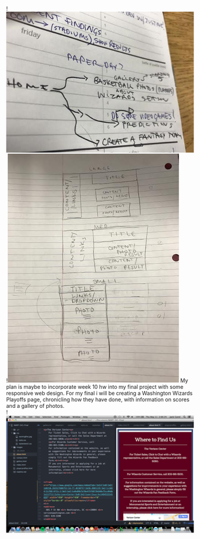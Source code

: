 !![image](./images/brainstorm.jpg)
!![image2](./images/wireframe.jpg)
My plan is maybe to incorporate week 10 hw into my final project with some responsive web design.
For my final i will be creating a Washington Wizards Playoffs page, chronicling how they have done, with information on scores and a gallery of photos.  
!![image3](./images/screenshot.png)
